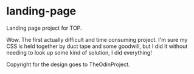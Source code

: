 # landing-page

Landing page project for TOP.

Wow. The first actually difficult and time consuming project. I'm sure my CSS is held together by duct tape and some goodwill, but I did it without needing to look up some kind of solution, I did everything!

Copyright for the design goes to TheOdinProject.
